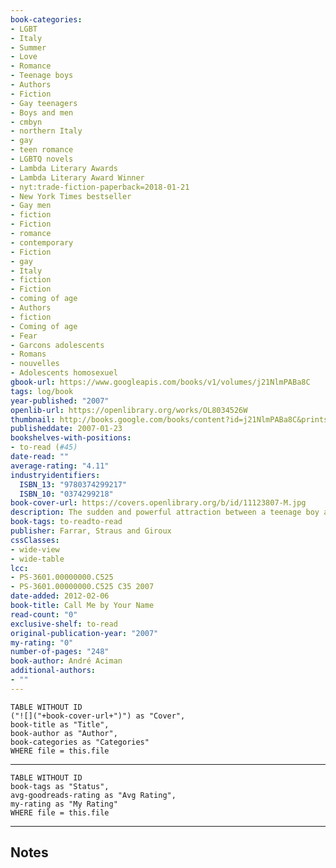 ```yaml
---
book-categories:
- LGBT
- Italy
- Summer
- Love
- Romance
- Teenage boys
- Authors
- Fiction
- Gay teenagers
- Boys and men
- cmbyn
- northern Italy
- gay
- teen romance
- LGBTQ novels
- Lambda Literary Awards
- Lambda Literary Award Winner
- nyt:trade-fiction-paperback=2018-01-21
- New York Times bestseller
- Gay men
- fiction
- Fiction
- romance
- contemporary
- Fiction
- gay
- Italy
- fiction
- Fiction
- coming of age
- Authors
- fiction
- Coming of age
- Fear
- Garcons adolescents
- Romans
- nouvelles
- Adolescents homosexuel
gbook-url: https://www.googleapis.com/books/v1/volumes/j21NlmPABa8C
tags: log/book
year-published: "2007"
openlib-url: https://openlibrary.org/works/OL8034526W
thumbnail: http://books.google.com/books/content?id=j21NlmPABa8C&printsec=frontcover&img=1&zoom=1&edge=curl&source=gbs_api
publisheddate: 2007-01-23
bookshelves-with-positions:
- to-read (#45)
date-read: ""
average-rating: "4.11"
industryidentifiers:
  ISBN_13: "9780374299217"
  ISBN_10: "0374299218"
book-cover-url: https://covers.openlibrary.org/b/id/11123807-M.jpg
description: The sudden and powerful attraction between a teenage boy and a summer guest at his parents' house on the Italian Riviera has a profound and lasting influence that will mark them both for a lifetime.
book-tags: to-readto-read
publisher: Farrar, Straus and Giroux
cssClasses:
- wide-view
- wide-table
lcc:
- PS-3601.00000000.C525
- PS-3601.00000000.C525 C35 2007
date-added: 2012-02-06
book-title: Call Me by Your Name
read-count: "0"
exclusive-shelf: to-read
original-publication-year: "2007"
my-rating: "0"
number-of-pages: "248"
book-author: André Aciman
additional-authors:
- ""
---
```


```dataview
TABLE WITHOUT ID
("![]("+book-cover-url+")") as "Cover",
book-title as "Title",
book-author as "Author",
book-categories as "Categories"
WHERE file = this.file
```
---
```dataview
TABLE WITHOUT ID
book-tags as "Status",
avg-goodreads-rating as "Avg Rating",
my-rating as "My Rating"
WHERE file = this.file
```
---
## Notes


